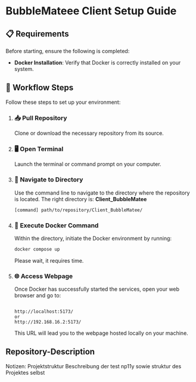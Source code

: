 # **BubbleMateee Client Setup Guide**

## 📋 **Requirements**

Before starting, ensure the following is completed:

- **Docker Installation**: Verify that Docker is correctly installed on your system.

## 🚀 **Workflow Steps**

Follow these steps to set up your environment:

1. ### 📥 **Pull Repository**

   Clone or download the necessary repository from its source.

2. ### 🖥️ **Open Terminal**

   Launch the terminal or command prompt on your computer.

3. ### 📂 **Navigate to Directory**

   Use the command line to navigate to the directory where the repository is located. The right directory is: **Client_BubbleMatee**

   ```bash
   [command] path/to/repository/Client_BubbleMatee/
   ```

4. ### 🐳 **Execute Docker Command**

   Within the directory, initiate the Docker environment by running:

   ```bash
   docker compose up
   ```

   Please wait, it requires time.

5. ### 🌐 **Access Webpage**

   Once Docker has successfully started the services, open your web browser and go to:

   ```

   http://localhost:5173/
   or
   http://192.168.16.2:5173/
   ```

   This URL will lead you to the webpage hosted locally on your machine.

## **Repository-Description**

Notizen: Projektstruktur
Beschreibung der test np11y
sowie struktur des Projektes selbst
